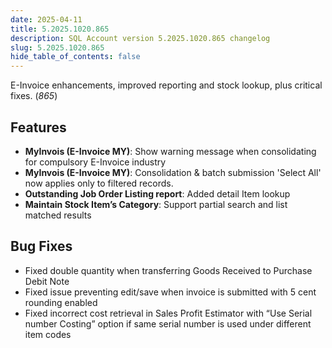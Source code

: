 ```yaml
---
date: 2025-04-11
title: 5.2025.1020.865
description: SQL Account version 5.2025.1020.865 changelog
slug: 5.2025.1020.865
hide_table_of_contents: false
---
```


E-Invoice enhancements, improved reporting and stock lookup, plus critical fixes. (*865*)

<!-- truncate -->

## Features

- **MyInvois (E-Invoice MY)**: Show warning message when consolidating for compulsory E-Invoice industry
- **MyInvois (E-Invoice MY)**: Consolidation & batch submission 'Select All' now applies only to filtered records.
- **Outstanding Job Order Listing report**: Added detail Item lookup
- **Maintain Stock Item’s Category**: Support partial search and list matched results

## Bug Fixes

- Fixed double quantity when transferring Goods Received to Purchase Debit Note
- Fixed issue preventing edit/save when invoice is submitted with 5 cent rounding enabled
- Fixed incorrect cost retrieval in Sales Profit Estimator with “Use Serial number Costing” option if same serial number is used under different item codes
